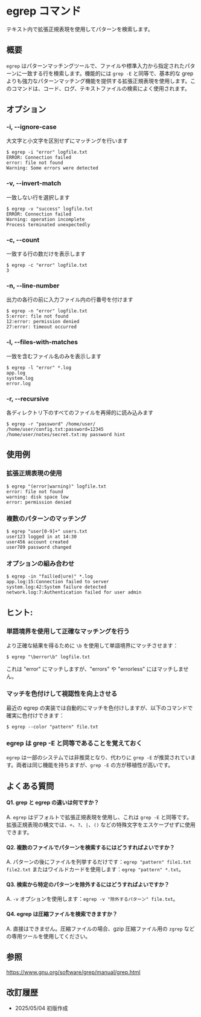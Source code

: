 # egrep コマンド

テキスト内で拡張正規表現を使用してパターンを検索します。

## 概要

`egrep` はパターンマッチングツールで、ファイルや標準入力から指定されたパターンに一致する行を検索します。機能的には `grep -E` と同等で、基本的な grep よりも強力なパターンマッチング機能を提供する拡張正規表現を使用します。このコマンドは、コード、ログ、テキストファイルの検索によく使用されます。

## オプション

### **-i, --ignore-case**

大文字と小文字を区別せずにマッチングを行います

```console
$ egrep -i "error" logfile.txt
ERROR: Connection failed
error: file not found
Warning: Some errors were detected
```

### **-v, --invert-match**

一致しない行を選択します

```console
$ egrep -v "success" logfile.txt
ERROR: Connection failed
Warning: operation incomplete
Process terminated unexpectedly
```

### **-c, --count**

一致する行の数だけを表示します

```console
$ egrep -c "error" logfile.txt
3
```

### **-n, --line-number**

出力の各行の前に入力ファイル内の行番号を付けます

```console
$ egrep -n "error" logfile.txt
5:error: file not found
12:error: permission denied
27:error: timeout occurred
```

### **-l, --files-with-matches**

一致を含むファイル名のみを表示します

```console
$ egrep -l "error" *.log
app.log
system.log
error.log
```

### **-r, --recursive**

各ディレクトリ下のすべてのファイルを再帰的に読み込みます

```console
$ egrep -r "password" /home/user/
/home/user/config.txt:password=12345
/home/user/notes/secret.txt:my password hint
```

## 使用例

### 拡張正規表現の使用

```console
$ egrep "(error|warning)" logfile.txt
error: file not found
warning: disk space low
error: permission denied
```

### 複数のパターンのマッチング

```console
$ egrep "user[0-9]+" users.txt
user123 logged in at 14:30
user456 account created
user789 password changed
```

### オプションの組み合わせ

```console
$ egrep -in "fail(ed|ure)" *.log
app.log:15:Connection failed to server
system.log:42:System failure detected
network.log:7:Authentication failed for user admin
```

## ヒント:

### 単語境界を使用して正確なマッチングを行う

より正確な結果を得るために `\b` を使用して単語境界にマッチさせます：

```console
$ egrep "\berror\b" logfile.txt
```

これは "error" にマッチしますが、"errors" や "errorless" にはマッチしません。

### マッチを色付けして視認性を向上させる

最近の egrep の実装では自動的にマッチを色付けしますが、以下のコマンドで確実に色付けできます：

```console
$ egrep --color "pattern" file.txt
```

### egrep は grep -E と同等であることを覚えておく

`egrep` は一部のシステムでは非推奨となり、代わりに `grep -E` が推奨されています。両者は同じ機能を持ちますが、`grep -E` の方が移植性が高いです。

## よくある質問

#### Q1. grep と egrep の違いは何ですか？
A. `egrep` はデフォルトで拡張正規表現を使用し、これは `grep -E` と同等です。拡張正規表現の構文では、`+`、`?`、`|`、`()` などの特殊文字をエスケープせずに使用できます。

#### Q2. 複数のファイルでパターンを検索するにはどうすればよいですか？
A. パターンの後にファイルを列挙するだけです：`egrep "pattern" file1.txt file2.txt` またはワイルドカードを使用します：`egrep "pattern" *.txt`。

#### Q3. 検索から特定のパターンを除外するにはどうすればよいですか？
A. `-v` オプションを使用します：`egrep -v "除外するパターン" file.txt`。

#### Q4. egrep は圧縮ファイルを検索できますか？
A. 直接はできません。圧縮ファイルの場合、gzip 圧縮ファイル用の `zgrep` などの専用ツールを使用してください。

## 参照

https://www.gnu.org/software/grep/manual/grep.html

## 改訂履歴

- 2025/05/04 初版作成